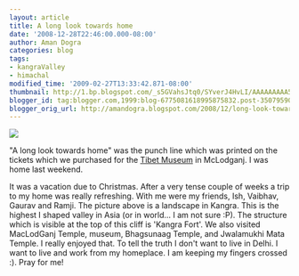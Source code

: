 ```yaml
---
layout: article
title: A long look towards home
date: '2008-12-28T22:46:00.000-08:00'
author: Aman Dogra
categories: blog
tags:
- kangraValley
- himachal
modified_time: '2009-02-27T13:33:42.871-08:00'
thumbnail: http://1.bp.blogspot.com/_s5GVahsJtq0/SYverJ4HvLI/AAAAAAAAA58/Qn0Iet6W_-4/s72-c/100_0137a.jpg
blogger_id: tag:blogger.com,1999:blog-6775081618995875832.post-3507959037871268627
blogger_orig_url: http://amandogra.blogspot.com/2008/12/long-look-towards-home.html
---
```


[![](http://1.bp.blogspot.com/_s5GVahsJtq0/SYverJ4HvLI/AAAAAAAAA58/Qn0Iet6W_-4/s320/100_0137a.jpg)](http://1.bp.blogspot.com/_s5GVahsJtq0/SYverJ4HvLI/AAAAAAAAA58/Qn0Iet6W_-4/s1600-h/100_0137a.jpg)

"A long look towards home" was the punch line which was printed on the
tickets which we purchased for the [Tibet Museum](http://www.thetibetmuseum.org/) in McLodganj. I was home last weekend. 

<!--more-->

It was a vacation due to Christmas. After a very tense couple
of weeks a trip to my home was really refreshing. With me were my
friends, Ish, Vaibhav, Gaurav and Ramji. The picture above is a
landscape in Kangra. This is the highest I shaped valley in Asia (or in
world... I am not sure :P). The structure which is visible at the top of
this cliff is 'Kangra Fort'. We also visited MacLodGanj Temple, museum,
Bhagsunaag Temple, and Jwalamukhi Mata Temple. I really enjoyed that. To
tell the truth I don't want to live in Delhi. I want to live and work
from my homeplace. I am keeping my fingers crossed :). Pray for me!
